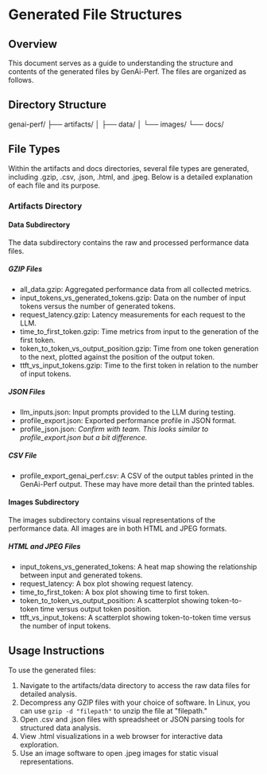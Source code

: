<!--
Copyright (c) 2024, NVIDIA CORPORATION & AFFILIATES. All rights reserved.

Redistribution and use in source and binary forms, with or without
modification, are permitted provided that the following conditions
are met:
 * Redistributions of source code must retain the above copyright
   notice, this list of conditions and the following disclaimer.
 * Redistributions in binary form must reproduce the above copyright
   notice, this list of conditions and the following disclaimer in the
   documentation and/or other materials provided with the distribution.
 * Neither the name of NVIDIA CORPORATION nor the names of its
   contributors may be used to endorse or promote products derived
   from this software without specific prior written permission.

THIS SOFTWARE IS PROVIDED BY THE COPYRIGHT HOLDERS ``AS IS'' AND ANY
EXPRESS OR IMPLIED WARRANTIES, INCLUDING, BUT NOT LIMITED TO, THE
IMPLIED WARRANTIES OF MERCHANTABILITY AND FITNESS FOR A PARTICULAR
PURPOSE ARE DISCLAIMED.  IN NO EVENT SHALL THE COPYRIGHT OWNER OR
CONTRIBUTORS BE LIABLE FOR ANY DIRECT, INDIRECT, INCIDENTAL, SPECIAL,
EXEMPLARY, OR CONSEQUENTIAL DAMAGES (INCLUDING, BUT NOT LIMITED TO,
PROCUREMENT OF SUBSTITUTE GOODS OR SERVICES; LOSS OF USE, DATA, OR
PROFITS; OR BUSINESS INTERRUPTION) HOWEVER CAUSED AND ON ANY THEORY
OF LIABILITY, WHETHER IN CONTRACT, STRICT LIABILITY, OR TORT
(INCLUDING NEGLIGENCE OR OTHERWISE) ARISING IN ANY WAY OUT OF THE USE
OF THIS SOFTWARE, EVEN IF ADVISED OF THE POSSIBILITY OF SUCH DAMAGE.
-->

# Generated File Structures

## Overview

This document serves as a guide to understanding the structure and contents of
the generated files by GenAi-Perf. The files are organized as follows.

## Directory Structure

genai-perf/
├── artifacts/
│   ├── data/
│   └── images/
└── docs/

## File Types
Within the artifacts and docs directories, several file types are generated,
including .gzip, .csv, .json, .html, and .jpeg. Below is a detailed
explanation of each file and its purpose.

### Artifacts Directory

#### Data Subdirectory

The data subdirectory contains the raw and processed performance data files.

##### GZIP Files

- all_data.gzip: Aggregated performance data from all collected metrics.
- input_tokens_vs_generated_tokens.gzip: Data on the number of input tokens
versus the number of generated tokens.
- request_latency.gzip: Latency measurements for each request to the LLM.
- time_to_first_token.gzip: Time metrics from input to the generation of the
first token.
- token_to_token_vs_output_position.gzip: Time from one token generation to
the next, plotted against the position of the output token.
- ttft_vs_input_tokens.gzip: Time to the first token in relation to the
number of input tokens.

##### JSON Files

- llm_inputs.json: Input prompts provided to the LLM during testing.
- profile_export.json: Exported performance profile in JSON format.
- profile_json.json: *Confirm with team. This looks similar to profile_export.json but a bit difference.*

##### CSV File

- profile_export_genai_perf.csv: A CSV of the output tables printed
in the GenAi-Perf output. These may have more detail than the printed tables.

#### Images Subdirectory

The images subdirectory contains visual representations of the performance
data. All images are in both HTML and JPEG formats.

##### HTML and JPEG Files
- input_tokens_vs_generated_tokens: A heat map showing the relationship
between input and generated tokens.
- request_latency: A box plot showing request latency.
- time_to_first_token: A box plot showing time to first token.
- token_to_token_vs_output_position: A scatterplot showing token-to-token
time versus output token position.
- ttft_vs_input_tokens: A scatterplot showing token-to-token time versus the
number of input tokens.

## Usage Instructions

To use the generated files:
1. Navigate to the artifacts/data directory to access the raw data files for
detailed analysis.
2. Decompress any GZIP files with your choice of software. In Linux, you can
use `gzip -d "filepath"` to unzip the file at "filepath."
3. Open .csv and .json files with spreadsheet or JSON parsing tools for structured
data analysis.
4. View .html visualizations in a web browser for interactive data exploration.
5. Use an image software to open .jpeg images for static visual representations.